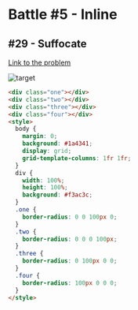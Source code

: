 # Battle #5 - Inline

## #29 - Suffocate

[Link to the problem](https://cssbattle.dev/play/29)

![target](https://cssbattle.dev/targets/29.png)

```html
<div class="one"></div>
<div class="two"></div>
<div class="three"></div>
<div class="four"></div>
<style>
  body {
    margin: 0;
    background: #1a4341;
    display: grid;
    grid-template-columns: 1fr 1fr;
  }
  div {
    width: 100%;
    height: 100%;
    background: #f3ac3c;
  }
  .one {
    border-radius: 0 0 100px 0;
  }
  .two {
    border-radius: 0 0 0 100px;
  }
  .three {
    border-radius: 0 100px 0 0;
  }
  .four {
    border-radius: 100px 0 0 0;
  }
</style>
```
